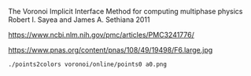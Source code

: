 The Voronoi Implicit Interface Method for computing multiphase physics
Robert I. Sayea and James A. Sethiana
2011

https://www.ncbi.nlm.nih.gov/pmc/articles/PMC3241776/

https://www.pnas.org/content/pnas/108/49/19498/F6.large.jpg


    ./points2colors voronoi/online/points0 a0.png
